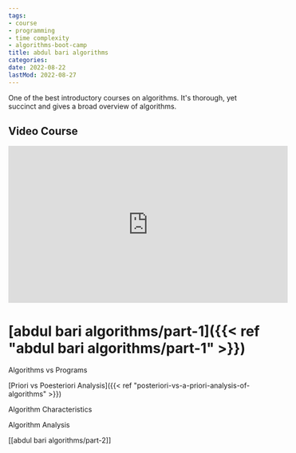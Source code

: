 ```yaml
---
tags:
- course
- programming
- time complexity
- algorithms-boot-camp
title: abdul bari algorithms
categories:
date: 2022-08-22
lastMod: 2022-08-27
---
```

One of the best introductory courses on algorithms. It's thorough, yet succinct and gives a broad overview of algorithms.

## Video Course

<iframe width="560" height="315" src="https://www.youtube.com/embed/0IAPZzGSbME" title="YouTube video player" frameborder="0" allow="accelerometer; autoplay; clipboard-write; encrypted-media; gyroscope; picture-in-picture" allowfullscreen></iframe>

# [abdul bari algorithms/part-1]({{< ref "abdul bari algorithms/part-1" >}})

Algorithms vs Programs

[Priori vs Poesteriori Analysis]({{< ref "posteriori-vs-a-priori-analysis-of-algorithms" >}})

Algorithm Characteristics

Algorithm Analysis

[[abdul bari algorithms/part-2]]


